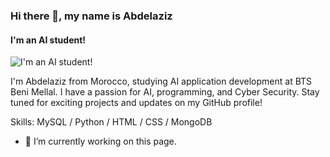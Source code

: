 ### Hi there 👋, my name is Abdelaziz
#### I'm an AI student!
![I'm an AI student!](https://www.canva.com/design/DAF_OGTkL7Q/cFclmQwvyln4AHqsMoYkDA/edit?utm_content=DAF_OGTkL7Q&utm_campaign=designshare&utm_medium=link2&utm_source=sharebutton)

I'm Abdelaziz from Morocco, studying AI application development at BTS Beni Mellal. I have a passion for AI, programming, and Cyber Security. Stay tuned for exciting projects and updates on my GitHub profile!

Skills: MySQL / Python / HTML / CSS / MongoDB

- 🔭 I’m currently working on this page. 




